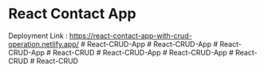 # React Contact App

Deployment Link : https://react-contact-app-with-crud-operation.netlify.app/
#   R e a c t - C R U D - A p p  
 #   R e a c t - C R U D - A p p  
 #   R e a c t - C R U D - A p p  
 #   R e a c t - C R U D  
 #   R e a c t - C R U D - A p p  
 #   R e a c t - C R U D - A p p  
 #   R e a c t - C R U D  
 #   R e a c t - C R U D  
 